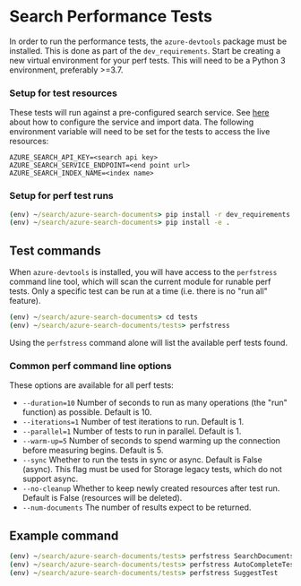 # Search Performance Tests

In order to run the performance tests, the `azure-devtools` package must be installed. This is done as part of the `dev_requirements`.
Start be creating a new virtual environment for your perf tests. This will need to be a Python 3 environment, preferably >=3.7.

### Setup for test resources

These tests will run against a pre-configured search service. See [here](https://docs.microsoft.com/azure/search/search-indexer-tutorial) about how to configure the service and import data. The following environment variable will need to be set for the tests to access the live resources:
```
AZURE_SEARCH_API_KEY=<search api key>
AZURE_SEARCH_SERVICE_ENDPOINT=<end point url>
AZURE_SEARCH_INDEX_NAME=<index name>
```

### Setup for perf test runs

```cmd
(env) ~/search/azure-search-documents> pip install -r dev_requirements.txt
(env) ~/search/azure-search-documents> pip install -e .
```

## Test commands

When `azure-devtools` is installed, you will have access to the `perfstress` command line tool, which will scan the current module for runable perf tests. Only a specific test can be run at a time (i.e. there is no "run all" feature).

```cmd
(env) ~/search/azure-search-documents> cd tests
(env) ~/search/azure-search-documents/tests> perfstress
```
Using the `perfstress` command alone will list the available perf tests found. 

### Common perf command line options
These options are available for all perf tests:
- `--duration=10` Number of seconds to run as many operations (the "run" function) as possible. Default is 10.
- `--iterations=1` Number of test iterations to run. Default is 1.
- `--parallel=1` Number of tests to run in parallel. Default is 1.
- `--warm-up=5` Number of seconds to spend warming up the connection before measuring begins. Default is 5.
- `--sync` Whether to run the tests in sync or async. Default is False (async). This flag must be used for Storage legacy tests, which do not support async.
- `--no-cleanup` Whether to keep newly created resources after test run. Default is False (resources will be deleted).
- `--num-documents` The number of results expect to be returned.

## Example command
```cmd
(env) ~/search/azure-search-documents/tests> perfstress SearchDocumentsTest
(env) ~/search/azure-search-documents/tests> perfstress AutoCompleteTest
(env) ~/search/azure-search-documents/tests> perfstress SuggestTest
```
